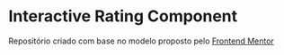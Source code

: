 # Interactive Rating Component
 
Repositório criado com base no modelo proposto pelo [Frontend Mentor](https://www.frontendmentor.io/challenges/interactive-rating-component-koxpeBUmI)
